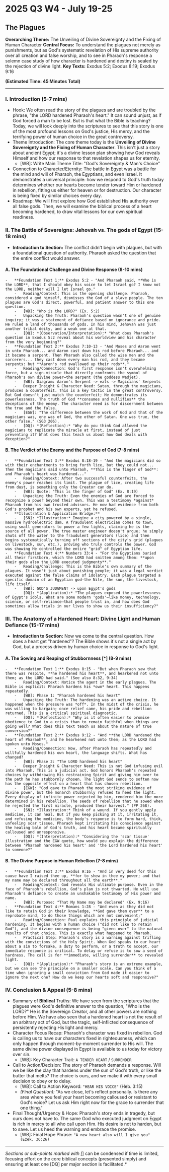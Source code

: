# 2025 Q3 W4 - July 19-25
## The Plagues

**Overarching Theme:** The Unveiling of Divine Sovereignty and the Fixing of Human Character
**Central Focus:** To understand the plagues not merely as punishments, but as God's systematic revelation of His supreme authority over all creation and false worship, and to see in Pharaoh's response a solemn case study of how character is hardened and destiny is sealed by the rejection of divine light.
**Key Texts:** Exodus 5:2; Exodus 8:19; Exodus 9:16

**(Estimated Time: 45 Minutes Total)**

---

### I. Introduction (5-7 mins)
-   Hook: We often read the story of the plagues and are troubled by the phrase, "the LORD hardened Pharaoh's heart." It can sound unjust, as if God forced a man to be lost. But is that what the Bible is teaching? Today, we will look deeply into the scriptures to see that this story is one of the most profound lessons on God's justice, His mercy, and the terrifying power of human choice in the great controversy.
-   Theme Introduction: The core theme today is the **Unveiling of Divine Sovereignty and the Fixing of Human Character**. This isn't just a story about ancient Egypt; it's a divine lesson plan showing how God reveals Himself and how our response to that revelation shapes us for eternity.
    -   [WB]: Write Main Theme Title: "God's Sovereignty & Man's Choice"
-   Connection to Character/Eternity: The battle in Egypt was a battle for the mind and will of Pharaoh, the Egyptians, and even Israel. It demonstrates a universal principle: how we respond to God's truth today determines whether our hearts become tender toward Him or hardened in rebellion, fitting us either for heaven or for destruction. Our character is being fixed by similar choices every day.
-   Roadmap: We will first explore how God established His authority over all false gods. Then, we will examine the biblical process of a heart becoming hardened, to draw vital lessons for our own spiritual readiness.

### II. The Battle of Sovereigns: Jehovah vs. The gods of Egypt (15-18 mins)
-   **Introduction to Section:** The conflict didn't begin with plagues, but with a foundational question of authority. Pharaoh asked the question that the entire conflict would answer.

#### A. The Foundational Challenge and Divine Response (8-10 mins)
    -   **Foundation Text 1:** Exodus 5:2 - "And Pharaoh said, **Who is the LORD**, that I should obey his voice to let Israel go? I know not the LORD, neither will I let Israel go."
        -   Reading/Context: This is the opening challenge. Pharaoh, considered a god himself, dismisses the God of a slave people. The ten plagues are God's direct, powerful, and patient answer to this one question.
        -   [WB]: "Who is the LORD?" (Ex. 5:2)
        -   Unpacking the Truth: Pharaoh's question wasn't one of genuine inquiry; it was a statement of defiance based on ignorance and pride. He ruled a land of thousands of gods. In his mind, Jehovah was just another tribal deity, and a weak one at that.
        -   [DQ]: *(Observation/Interpretation):* "What does Pharaoh's question in Exodus 5:2 reveal about his worldview and his character from the very beginning?"
    -   **Foundation Text 2:** Exodus 7:10-13 - "And Moses and Aaron went in unto Pharaoh... and Aaron cast down his rod before Pharaoh... and it became a serpent. Then Pharaoh also called the wise men and the sorcerers... they cast down every man his rod, and they became serpents: but **Aaron's rod swallowed up their rods**."
        -   Reading/Connection: God's first response isn't overwhelming force, but a sign-miracle that directly confronts the symbol of Pharaoh's own divine power—the serpent (the goddess Wadjet).
        -   [WB]: Diagram: Aaron's Serpent -> eats -> Magicians' Serpents
        -   Deeper Insight & Character Need: Satan, through the magicians, produces a counterfeit. This is a key tactic in the great controversy. But God doesn't just match the counterfeit; He demonstrates its powerlessness. The truth of God **consumes and nullifies** the deceptions of the enemy. The character need is for discernment between the true and the false.
        -   [EGW]: "The difference between the work of God and that of the magicians was, one was of God, the other of Satan. One was true, the other false." (SG3 206).
        -   [DQ]: *(Reflection):* "Why do you think God allowed the magicians to replicate the miracle at first, instead of just preventing it? What does this teach us about how God deals with deception?"

#### B. The Verdict of the Enemy and the Purpose of God (7-8 mins)
    -   **Foundation Text 3:** Exodus 8:18-19 - "And the magicians did so with their enchantments to bring forth lice, but they could not... Then the magicians said unto Pharaoh, **This is the finger of God**: and Pharaoh's heart was hardened..."
        -   Reading/Context: After two successful counterfeits, the enemy's power reaches its limit. The plague of lice, creating life from dust, is something only the Creator can do.
        -   [WB]: Quote: "This is the finger of God" (Ex. 8:19)
        -   Unpacking the Truth: Even the enemies of God are forced to recognize a power beyond their own. This was a testimony *against* Pharaoh from his own trusted advisors. He now had evidence from both God's prophet and his own experts, yet he refused.
    -   **Illustration & Application Bridge:**
        -   [SN]: *Illustration:* Imagine a city powered by a single, massive hydroelectric dam. A fraudulent electrician comes to town, using small generators to power a few lights, claiming he is the source of all power. The true master engineer doesn't argue; he simply shuts off the water to the fraudulent generators (lice) and then begins systematically turning off sections of the city's grid (plagues on livestock, sun, etc.), proving who truly controls the power. God was showing He controlled the entire "grid" of Egyptian life.
    -   **Foundation Text 4:** Numbers 33:4 - "For the Egyptians buried all their firstborn, which the LORD had smitten among them: **upon their gods also the LORD executed judgments**."
        -   Reading/Challenge: This is the Bible's own summary of the plagues. It wasn't just about punishing people; it was a legal verdict executed against the false claims of idolatry. Each plague targeted a specific domain of an Egyptian god—the Nile, the sun, the livestock, life itself.
        -   [WB]: GOD'S JUDGMENT -> upon Egypt's gods
        -   [DQ]: *(Application):* "The plagues exposed the powerlessness of Egypt's idols. What are some modern 'gods'—like money, technology, science, or self-reliance—that people trust in, and how does God sometimes allow trials in our lives to show us their insufficiency?"

### III. The Anatomy of a Hardened Heart: Divine Light and Human Defiance (15-17 mins)
-   **Introduction to Section:** Now we come to the central question. How does a heart get "hardened"? The Bible shows it's not a single act by God, but a process driven by human choice in response to God's light.

#### A. The Sowing and Reaping of Stubbornness [*] (8-9 mins)
    -   **Foundation Text 1:** Exodus 8:15 - "But when Pharaoh saw that there was respite, **he hardened his heart**, and hearkened not unto them; as the LORD had said." (See also 8:32, 9:34)
        -   Reading/Context: Notice the agent in the early plagues. The Bible is explicit: Pharaoh hardens his *own* heart. This happens repeatedly.
        -   [WB]: Phase 1: "Pharaoh hardened his heart"
        -   Unpacking the Truth: The hardening was an active choice. It happened when the pressure was *off*. In the midst of the crisis, he was willing to bargain; once relief came, his pride and rebellion returned. This is a critical spiritual diagnostic.
        -   [DQ]: *(Reflection):* "Why is it often easier to promise obedience to God in a crisis than to remain faithful when things are going well? What does this text teach us about the nature of true conversion?"
    -   **Foundation Text 2:** Exodus 9:12 - "And **the LORD hardened the heart of Pharaoh**, and he hearkened not unto them; as the LORD had spoken unto Moses."
        -   Reading/Connection: Now, after Pharaoh has repeatedly and willfully hardened his own heart, the language shifts. What has changed?
        -   [WB]: Phase 2: "The LORD hardened his heart"
        -   Deeper Insight & Character Need: This is not God infusing evil into Pharaoh. This is a judicial act. God honors Pharaoh's repeated choices by withdrawing His restraining Spirit and giving him over to the path he has stubbornly chosen. The light God sends to soften now has the opposite effect on a heart that has chosen rebellion.
        -   [EGW]: "God gave to Pharaoh the most striking evidence of divine power, but the monarch stubbornly refused to heed the light. Every display of infinite power rejected by him, rendered him the more determined in his rebellion. The seeds of rebellion that he sowed when he rejected the first miracle, produced their harvest." (PP 268).
        -   [SN]: *Illustration:* Think of a wound. If you gently apply medicine, it can heal. But if you keep picking at it, irritating it, and refusing the medicine, the body's response is to form hard, thick, unfeeling scar tissue. Pharaoh kept irritating his conscience against the healing balm of God's truth, and his heart became spiritually calloused and unresponsive.
        -   [DQ]: *(Interpretation):* "Considering the 'scar tissue' illustration and the EGW quote, how would you explain the difference between 'Pharaoh hardened his heart' and 'the Lord hardened his heart' to someone?"

#### B. The Divine Purpose in Human Rebellion (7-8 mins)
    -   **Foundation Text 3:** Exodus 9:16 - "And in very deed for this cause have I raised thee up, **for to shew in thee my power; and that my name may be declared throughout all the earth**."
        -   Reading/Context: God reveals His ultimate purpose. Even in the face of Pharaoh's rebellion, God's plan is not thwarted. He will use Pharaoh's defiance to create an unshakable testimony of His power and name.
        -   [WB]: Purpose: "That My Name may be declared" (Ex. 9:16)
    -   **Foundation Text 4:** Romans 1:28 - "And even as they did not like to retain God in their knowledge, **God gave them over** to a reprobate mind, to do those things which are not convenient;"
        -   Reading/Connection: Paul explains this principle of judicial hardening. It begins with a human choice ("did not like to retain God"), and the divine consequence is being "given over" to the natural results of that choice. This is exactly what happened to Pharaoh.
        -   Practical Step: Pharaoh's story is a warning against trifling with the convictions of the Holy Spirit. When God speaks to our heart about a sin to forsake, a duty to perform, or a truth to accept, our immediate response is critical. To delay or refuse is to sow a seed of hardness. The call is for **immediate, willing surrender** to revealed light.
        -   [DQ]: *(Application):* "Pharaoh's story is an extreme example, but we can see the principle on a smaller scale. Can you think of a time when ignoring a small conviction from God made it easier to ignore the next one? How do we keep our hearts soft and responsive?"

### IV. Conclusion & Appeal (5-8 mins)
-   Summary of **Biblical** Truths: We have seen from the scriptures that the plagues were God's definitive answer to the question, "Who is the LORD?" He is the Sovereign Creator, and all other powers are nothing before Him. We have also seen that a hardened heart is not the result of an arbitrary act of God, but the tragic, self-inflicted consequence of persistently rejecting His light and mercy.
-   Character Focus Recap: Pharaoh's character was fixed in rebellion. God is calling us to have our characters fixed in righteousness, which can only happen through moment-by-moment surrender to His will. The same divine power displayed in Egypt is available to us today for victory over sin.
    -   [WB]: Key Character Trait: `A TENDER HEART` / `SURRENDER`
-   Call to Action/Decision: The story of Pharaoh demands a response. Will we be like the clay that hardens under the sun of God's truth, or like the butter that melts? The choice is ours, and we make it with every small decision to obey or to delay.
    -   [WB]: Call to Action Keyword: ```"HEAR HIS VOICE"``` (Heb. 3:15)
    -   *(Final Question):* "As we close, let's reflect personally. Is there any area where you feel your heart becoming calloused or resistant to God's voice? Let us ask Him right now for the grace to surrender that one thing."
-   Final Thought/Urgency & Hope: Pharaoh's story ends in tragedy, but ours does not have to. The same God who executed judgment on Egypt is rich in mercy to all who call upon Him. His desire is not to harden, but to save. Let us heed the warning and embrace the promise.
    -   [WB]: Final Hope Phrase: ```"A new heart also will I give you" (Ezek. 36:26)```

---
*Sections or sub-points marked with [*] can be condensed if time is limited, focusing effort on the core biblical concepts (presented simply) and ensuring at least one [DQ] per major section is facilitated.*